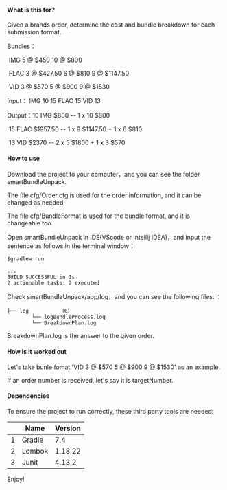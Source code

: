 #### What is this for?

Given a brands order, determine the cost and bundle breakdown for each submission format. 

Bundles： 

​				IMG 5 @ $450 10 @ $800 

​				FLAC 3 @ $427.50 6 @ $810 9 @ $1147.50 

​				VID 3 @ $570 5 @ $900 9 @ $1530



Input： 	IMG 10 15 FLAC 15 VID 13

Output：10 IMG $800 -- 1 x 10 $800 

​                15 FLAC $1957.50 -- 1 x 9 $1147.50 + 1 x 6 $810 

​				13 VID $2370 -- 2 x 5 $1800 + 1 x 3 $570

#### How to use

Download the project to your computer，and you can see the folder smartBundleUnpack.

The file cfg/Order.cfg is used for the order information, and it can be changed as needed;

The file cfg/BundleFormat is used for the bundle format, and it is changeable too.

Open smartBundleUnpack in IDE(VScode or Intellij IDEA)，and  input the sentence as follows in the terminal window：

```
$gradlew run

...
BUILD SUCCESSFUL in 1s
2 actionable tasks: 2 executed
```

Check smartBundleUnpack/app/log，and you can see the following files. ：

```
├── log          （6）
		└── logBundleProcess.log
		└── BreakdownPlan.log
```

BreakdownPlan.log is the answer to the given order.

#### How is it worked out

Let's take bunle fomat 'VID 3 @ $570 5 @ $900 9 @ $1530' as an example. 

If an order number is received, let's say it is targetNumber.



#### Dependencies

To ensure the project to run correctly, these third party tools are needed:

|      | Name   | Version |
| ---- | ------ | ------- |
| 1    | Gradle | 7.4     |
| 2    | Lombok | 1.18.22 |
| 3    | Junit  | 4.13.2  |

Enjoy!

